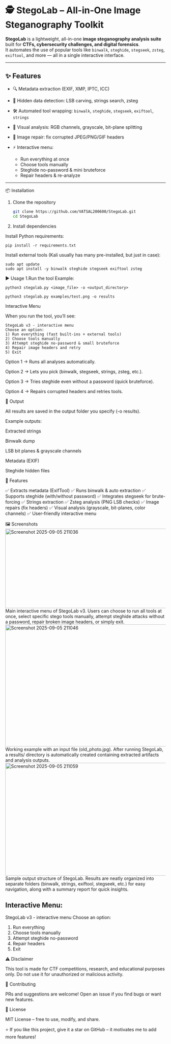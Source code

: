 # 🕵️ StegoLab – All-in-One Image Steganography Toolkit

**StegoLab** is a lightweight, all-in-one **image steganography analysis suite** built for **CTFs, cybersecurity challenges, and digital forensics**.  
It automates the use of popular tools like `binwalk`, `steghide`, `stegseek`, `zsteg`, `exiftool`, and more — all in a single interactive interface.  

---

## ✨ Features
- 🔍 Metadata extraction (EXIF, XMP, IPTC, ICC)
- 🧩 Hidden data detection: LSB carving, strings search, zsteg
- 🛠 Automated tool wrapping: `binwalk`, `steghide`, `stegseek`, `exiftool`, `strings`
- 🎨 Visual analysis: RGB channels, grayscale, bit-plane splitting
- 🔧 Image repair: fix corrupted JPEG/PNG/GIF headers

- ⚡ Interactive menu:
  - Run everything at once
  - Choose tools manually
  - Steghide no-password & mini bruteforce
  - Repair headers & re-analyze

---

📦 Installation
1. Clone the repository
   ```bash
   git clone https://github.com/VATSAL200600/StegoLab.git
   cd StegoLab

3. Install dependencies

Install Python requirements:

    pip install -r requirements.txt


Install external tools (Kali usually has many pre-installed, but just in case):

    sudo apt update
    sudo apt install -y binwalk steghide stegseek exiftool zsteg

▶️ Usage
1.Run the tool
Example:

    python3 stegolab.py <image_file> -o <output_directory>

    python3 stegolab.py examples/test.png -o results

Interactive Menu

When you run the tool, you’ll see:

    StegoLab v3 - interactive menu
    Choose an option:
    1) Run everything (fast built-ins + external tools)
    2) Choose tools manually
    3) Attempt steghide no-password & small bruteforce
    4) Repair image headers and retry
    5) Exit


Option 1 → Runs all analyses automatically.

Option 2 → Lets you pick (binwalk, stegseek, strings, zsteg, etc.).

Option 3 → Tries steghide even without a password (quick bruteforce).

Option 4 → Repairs corrupted headers and retries tools.

📂 Output

All results are saved in the output folder you specify (-o results).

Example outputs:

Extracted strings

Binwalk dump

LSB bit planes & grayscale channels

Metadata (EXIF)

Steghide hidden files

🎯 Features

✅ Extracts metadata (ExifTool)
✅ Runs binwalk & auto extraction
✅ Supports steghide (with/without password)
✅ Integrates stegseek for brute-forcing
✅ Strings extraction
✅ Zsteg analysis (PNG LSB checks)
✅ Image repairs (fix headers)
✅ Visual analysis (grayscale, bit-planes, color channels)
✅ User-friendly interactive menu

🖼️ Screenshots
<img width="566" height="249" alt="Screenshot 2025-09-05 211036" src="https://github.com/user-attachments/assets/eacdab89-6bed-4f37-ace3-c136deba4cb2" />
Main interactive menu of StegoLab v3. Users can choose to run all tools at once, select specific stego tools manually, attempt steghide attacks without a password, repair broken image headers, or simply exit.
<img width="841" height="382" alt="Screenshot 2025-09-05 211046" src="https://github.com/user-attachments/assets/979ad882-85d7-40e7-bb13-5c3092cb991e" />
Working example with an input file (old_photo.jpg). After running StegoLab, a results/ directory is automatically created containing extracted artifacts and analysis outputs.
<img width="1163" height="353" alt="Screenshot 2025-09-05 211059" src="https://github.com/user-attachments/assets/3d453a36-b776-4aba-b350-8422782b69ec" />
Sample output structure of StegoLab. Results are neatly organized into separate folders (binwalk, strings, exiftool, stegseek, etc.) for easy navigation, along with a summary report for quick insights.

Interactive Menu:
-----------------
StegoLab v3 - interactive menu
Choose an option:
  1) Run everything
  2) Choose tools manually
  3) Attempt steghide no-password
  4) Repair headers
  5) Exit

⚠️ Disclaimer

This tool is made for CTF competitions, research, and educational purposes only.
Do not use it for unauthorized or malicious activity.

🤝 Contributing

PRs and suggestions are welcome! Open an issue if you find bugs or want new features.

📜 License

MIT License – free to use, modify, and share.

⭐ If you like this project, give it a star on GitHub – it motivates me to add more features!
